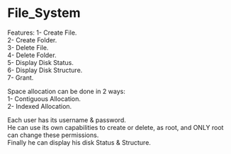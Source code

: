 # File_System
Features:
        1- Create File.                                                                                                                                                  
        2- Create Folder.                                                                                                                                                
        3- Delete File.                                                                                                                                                   
        4- Delete Folder.                                                                                                                                                 
        5- Display Disk Status.                                                                                                                                          
        6- Display Disk Structure.                                                                                                                                       
        7- Grant.                                                                                                                                                          
        
Space allocation can be done in 2 ways:                                                                                                                                 
                                  1- Contiguous Allocation.                                                                                                                     
                                  2- Indexed Allocation.                                                                                                                        
                                  
Each user has its username & password.                                                                                                                                   
He can use its own capabilities to create or delete, as root, and ONLY root can change these permissions.                                                                 
Finally he can display his disk Status & Structure.                                                                                                                             
